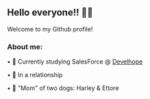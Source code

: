 ## Hello everyone!! 👋🏼

Welcome to my Github profile!

### About me:

• 🌱 Currently studying SalesForce @ [Develhope](https://www.develhope.co/)

• 🥰 In a relationship

• 🐶 "Mom" of two dogs: Harley & Ettore
